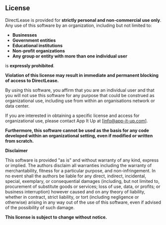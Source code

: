 ## License

DirectLease is provided for **strictly personal and non-commercial use only**. Any use of this software by an organization, including but not limited to:

* **Businesses**
* **Government entities**
* **Educational institutions**
* **Non-profit organizations**
* **Any group or entity with more than one individual user**

is **expressly prohibited**. 

**Violation of this license may result in immediate and permanent blocking of access to DirectLease.** 

By using this software, you affirm that you are an individual user and that you will not use this software for any purpose that could be construed as organizational use, including use from within an organisations network or data center.

If you are interested in obtaining a specific license and access for organizational use, please contact App It Up at [info@app-it-up.com].

**Furthermore, this software cannot be used as the basis for any code developed within an organizational setting, even if modified or written from scratch.** 

**Disclaimer**

This software is provided "as is" and without warranty of any kind, express or implied. The authors disclaim all warranties including the warranty of merchantability, fitness for a particular purpose, and non-infringement. In no event shall the authors be liable for any direct, indirect, incidental, special, exemplary, or consequential damages (including, but not limited to, procurement of substitute goods or services; loss of use, data, or profits; or business interruption) however caused and on any theory of liability, whether in contract, strict liability, or tort (including negligence or otherwise) arising in any way out of the use of this software, even if advised of the possibility of such damage.

**This license is subject to change without notice.**